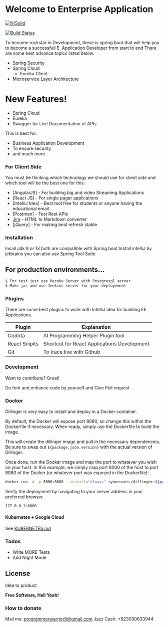 # Welcome to Enterprise Application

[![N|Solid](https://1.bp.blogspot.com/-M1bIobFwlko/X0tEr8UwvvI/AAAAAAAAAPE/OTTEL5FX7hYfQ4Ge3SZeU2kbCmXlG_zNQCNcBGAsYHQ/s640/output-onlinepngtools.png)](https://comewithnew.blogspot.com)

[![Build Status](https://travis-ci.org/joemccann/dillinger.svg?branch=master)](https://github.com/fahad-qureshi786/Spring-Boot-First-App)

To become rockstar in Development, these is spring boot that will help you to become a successfull E. Application Developer from start to end There are some best advance topics listed below.

  - Spring Security
  - Spring Cloud
    - Eureka Client
  - Microservice Layer Architecture

# New Features!

  - Spring Cloud
  - Eureka
  - Swagger for Live Documentation of APIs


This is best for:
  - Business Application Development
  - To ensure security
  - and much more.

### For Client Side

You must be thinking which technology we should use for client side and which tool will be the best one for this:

* [AngularJS] - For building big and video Streaming Applications
* [React JS] - For single pager applications
* [IntelliJ Idea] - Best tool free for students or anyone having the educational email.
* [Postman] - Test Rest APIs
* [Jira](https://breakdance.github.io/breakdance/) - HTML to Markdown converter
* [jQuery] - For making best refresh stable

### Installation

Insall Jdk 8 or 13 both are compatible with Spring boot
Install intelliJ by jetbrains
you can also use Spring Tool Suite

## For production environments...

```sh
$ For test just use Heroku Server with Postgresql server
$ Make jar and use Jenkins server for your deployement
```

### Plugins

There are some best plugins to work with IntelliJ idea for building EE Applications.

| Plugin | Explanation |
| ------ | ------ |
| Codota | AI Programming Helper Plugin tool |
| React Snipits | Shortcut for React Applications Development |
| Git | To trace live with Github |



### Development

Want to contribute? Great!

Do fork and enhance code by yourself and Give Pull request

### Docker
Dillinger is very easy to install and deploy in a Docker container.

By default, the Docker will expose port 8080, so change this within the Dockerfile if necessary. When ready, simply use the Dockerfile to build the image.

This will create the dillinger image and pull in the necessary dependencies. Be sure to swap out `${package.json.version}` with the actual version of Dillinger.

Once done, run the Docker image and map the port to whatever you wish on your host. In this example, we simply map port 8000 of the host to port 8080 of the Docker (or whatever port was exposed in the Dockerfile):

```sh
docker run -d -p 8000:8080 --restart="always" <youruser>/dillinger:${package.json.version}
```

Verify the deployment by navigating to your server address in your preferred browser.

```sh
127.0.0.1:8000
```

#### Kubernetes + Google Cloud

See [KUBERNETES.md](https://github.com/joemccann/dillinger/blob/master/KUBERNETES.md)


### Todos

 - Write MORE Tests
 - Add Night Mode

License
----

Idea to product


**Free Software, Hell Yeah!**

### How to donate
Mail me: programmerwarrior9@gmail.com
Jazz Cash: +923030633944


